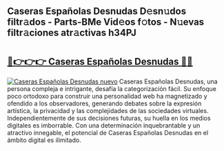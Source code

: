 ## Caseras Españolas Desnudas D𝚎sn𝚞dos filtr𝚊dos - Parts-BMe Vid𝚎os f𝚘tos - N𝚞evas filtr𝚊ciones atr𝚊ctivas h34PJ

# <h2><a href="http://mb9q2o.tromn.icu/?c=Caseras+Espa%c3%b1olas+Desnudas">🔗👉👉👉 Caseras Españolas Desnudas 🔗🔗</a></h2>

[![Caseras Españolas Desnudas nuevo](https://i.imgur.com/pEAQMta.gif)](http://mb9q2o.tromn.icu/?c=Caseras+Espa%c3%b1olas+Desnudas)
Caseras Españolas Desnudas, una persona compleja e intrigante, desafía la categorización fácil. Su enfoque poco ortodoxo para construir una personalidad web ha magnetizado y ofendido a los observadores, generando debates sobre la expresión artística, la privacidad y las complejidades de las sociedades virtuales. Independientemente de sus decisiones futuras, su huella en los medios digitales es imborrable. Con una determinación inquebrantable y un atractivo innegable, el potencial de Caseras Españolas Desnudas en el ámbito digital es ilimitado.
